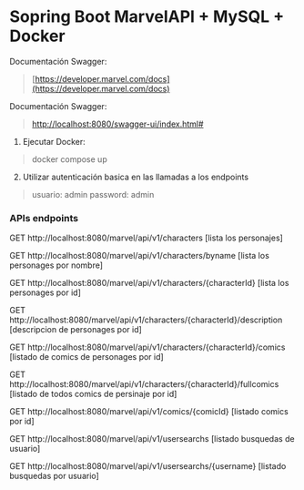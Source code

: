 # Sopring Boot MarvelAPI + MySQL + Docker

Documentación Swagger:
>  [https://developer.marvel.com/docs](https://developer.marvel.com/docs)


Documentación Swagger:
>  [http://localhost:8080/swagger-ui/index.html#](http://localhost:8080/swagger-ui/index.html#)


1) Ejecutar Docker:
> docker compose up

2) Utilizar autenticación basica en las llamadas a los endpoints
> usuario: admin  password: admin






### APIs endpoints
GET http://localhost:8080/marvel/api/v1/characters [lista los personajes]

GET http://localhost:8080/marvel/api/v1/characters/byname [lista los personages por nombre]

GET http://localhost:8080/marvel/api/v1/characters/{characterId} [lista los personages por id]

GET http://localhost:8080/marvel/api/v1/characters/{characterId}/description [descripcion de personages por id]

GET http://localhost:8080/marvel/api/v1/characters/{characterId}/comics [listado de comics de personages por id]

GET http://localhost:8080/marvel/api/v1/characters/{characterId}/fullcomics [listado de todos comics de persinaje por id]

GET http://localhost:8080/marvel/api/v1/comics/{comicId} [listado comics por id]

GET http://localhost:8080/marvel/api/v1/usersearchs [listado busquedas de usuario]

GET http://localhost:8080/marvel/api/v1/usersearchs/{username} [listado busquedas por usuario]

